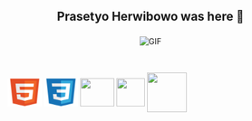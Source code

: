 <h2 align="center">Prasetyo Herwibowo was here 👋</h2>

<p align="center">
<img align="middle" alt="GIF" src="https://64.media.tumblr.com/d60c94502e364ae665bc9068e775ad20/bdf12492c27a3625-d5/s640x960/b7f38e7f591e828a3925b9d34b3d7c132093f40e.gif" />
</p>

<p><h2></h2>
<div style="display: inline_block"><br>
  <img align="center" height="50" width="60" src="https://raw.githubusercontent.com/devicons/devicon/master/icons/html5/html5-original.svg">
  <img align="center" height="50" width="60" src="https://raw.githubusercontent.com/devicons/devicon/master/icons/css3/css3-original.svg">
  <img align="center" height="50" width="60" src="https://i.ibb.co/t37CF05/golang-removebg-preview.png">
  <img align="center" height="50" width="50" src="https://seeklogo.com/images/X/xampp-logo-1C1A9E3689-seeklogo.com.png">
   <img align="center" height="70" width="70" src="https://www.vectorlogo.zone/logos/mysql/mysql-official.svg">
  </div>
  </p>
